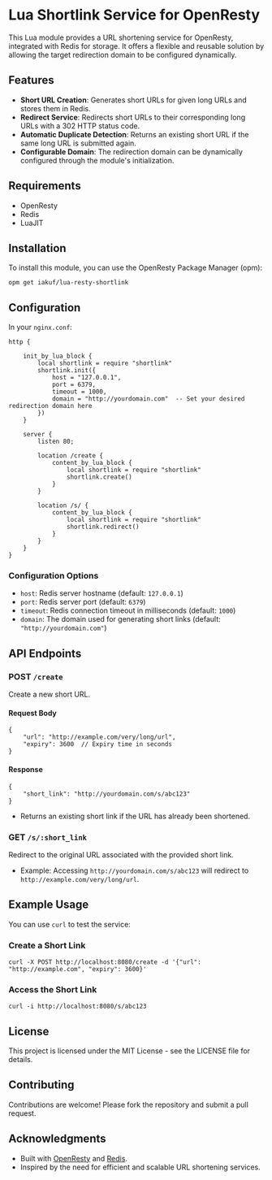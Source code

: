 # Lua Shortlink Service for OpenResty

This Lua module provides a URL shortening service for OpenResty, integrated with Redis for storage. It offers a flexible and reusable solution by allowing the target redirection domain to be configured dynamically.

## Features

- **Short URL Creation**: Generates short URLs for given long URLs and stores them in Redis.
- **Redirect Service**: Redirects short URLs to their corresponding long URLs with a 302 HTTP status code.
- **Automatic Duplicate Detection**: Returns an existing short URL if the same long URL is submitted again.
- **Configurable Domain**: The redirection domain can be dynamically configured through the module's initialization.

## Requirements

- OpenResty
- Redis
- LuaJIT

## Installation

To install this module, you can use the OpenResty Package Manager (opm):

```
opm get iakuf/lua-resty-shortlink
```

## Configuration

In your `nginx.conf`:

```
http {
    
    init_by_lua_block {
        local shortlink = require "shortlink"
        shortlink.init({
            host = "127.0.0.1",
            port = 6379,
            timeout = 1000,
            domain = "http://yourdomain.com"  -- Set your desired redirection domain here
        })
    }

    server {
        listen 80;

        location /create {
            content_by_lua_block {
                local shortlink = require "shortlink"
                shortlink.create()
            }
        }

        location /s/ {
            content_by_lua_block {
                local shortlink = require "shortlink"
                shortlink.redirect()
            }
        }
    }
}
```

### Configuration Options

- `host`: Redis server hostname (default: `127.0.0.1`)
- `port`: Redis server port (default: `6379`)
- `timeout`: Redis connection timeout in milliseconds (default: `1000`)
- `domain`: The domain used for generating short links (default: `"http://yourdomain.com"`)

## API Endpoints

### POST `/create`

Create a new short URL.

#### Request Body

```
{
    "url": "http://example.com/very/long/url",
    "expiry": 3600  // Expiry time in seconds
}
```

#### Response

```
{
    "short_link": "http://yourdomain.com/s/abc123"
}
```

- Returns an existing short link if the URL has already been shortened.

### GET `/s/:short_link`

Redirect to the original URL associated with the provided short link.

- Example: Accessing `http://yourdomain.com/s/abc123` will redirect to `http://example.com/very/long/url`.

## Example Usage

You can use `curl` to test the service:

### Create a Short Link

```
curl -X POST http://localhost:8080/create -d '{"url": "http://example.com", "expiry": 3600}'
```

### Access the Short Link

```
curl -i http://localhost:8080/s/abc123
```

## License

This project is licensed under the MIT License - see the LICENSE file for details.

## Contributing

Contributions are welcome! Please fork the repository and submit a pull request.

## Acknowledgments

- Built with [OpenResty](https://openresty.org) and [Redis](https://redis.io).
- Inspired by the need for efficient and scalable URL shortening services.
